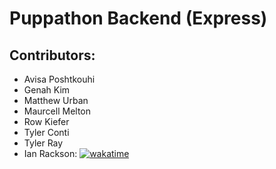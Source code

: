 # Puppathon Backend (Express)

## Contributors:

-   Avisa Poshtkouhi
-   Genah Kim
-   Matthew Urban
-   Maurcell Melton
-   Row Kiefer
-   Tyler Conti
-   Tyler Ray
-   Ian Rackson: [![wakatime](https://wakatime.com/badge/github/tyler-ray90/Pup-Force-1-Backend-.svg)](https://wakatime.com/badge/github/tyler-ray90/Pup-Force-1-Backend-)
